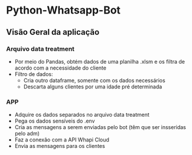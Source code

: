 # Python-Whatsapp-Bot

## Visão Geral da aplicação
### Arquivo data treatment
- Por meio do Pandas, obtém dados de uma planilha .xlsm e os filtra de acordo com a necessidade do cliente
- Filtro de dados:
  - Cria outro dataframe, somente com os dados necessários
  - Descarta alguns clientes por uma idade pré determinada

### APP
- Adquire os dados separados no arquivo data treatment
- Pega os dados sensíveis do .env
- Cria as mensagens a serem enviadas pelo bot (têm que ser insseridas pelo adm)
- Faz a conexão com a API Whapi Cloud
- Envia as mensagens para os clientes
